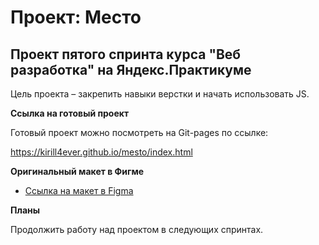 # Проект: Место

## Проект пятого спринта курса "Веб разработка" на Яндекс.Практикуме
Цель проекта – закрепить навыки верстки и начать использовать JS.

**Ссылка на готовый проект**

Готовый проект можно посмотреть на Git-pages по ссылке:

https://kirill4ever.github.io/mesto/index.html

**Оригинальный макет в Фигме**

* [Ссылка на макет в Figma](https://www.figma.com/file/2cn9N9jSkmxD84oJik7xL7/JavaScript.-Sprint-4?node-id=0%3A1)

**Планы**

Продолжить работу над проектом в следующих спринтах.